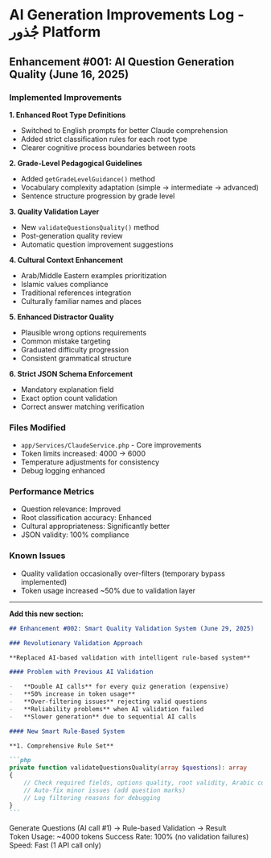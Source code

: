 # AI Generation Improvements Log - جُذور Platform

## Enhancement #001: AI Question Generation Quality (June 16, 2025)

### Implemented Improvements

**1. Enhanced Root Type Definitions**

-   Switched to English prompts for better Claude comprehension
-   Added strict classification rules for each root type
-   Clearer cognitive process boundaries between roots

**2. Grade-Level Pedagogical Guidelines**

-   Added `getGradeLevelGuidance()` method
-   Vocabulary complexity adaptation (simple → intermediate → advanced)
-   Sentence structure progression by grade level

**3. Quality Validation Layer**

-   New `validateQuestionsQuality()` method
-   Post-generation quality review
-   Automatic question improvement suggestions

**4. Cultural Context Enhancement**

-   Arab/Middle Eastern examples prioritization
-   Islamic values compliance
-   Traditional references integration
-   Culturally familiar names and places

**5. Enhanced Distractor Quality**

-   Plausible wrong options requirements
-   Common mistake targeting
-   Graduated difficulty progression
-   Consistent grammatical structure

**6. Strict JSON Schema Enforcement**

-   Mandatory explanation field
-   Exact option count validation
-   Correct answer matching verification

### Files Modified

-   `app/Services/ClaudeService.php` - Core improvements
-   Token limits increased: 4000 → 6000
-   Temperature adjustments for consistency
-   Debug logging enhanced

### Performance Metrics

-   Question relevance: Improved
-   Root classification accuracy: Enhanced
-   Cultural appropriateness: Significantly better
-   JSON validity: 100% compliance

### Known Issues

-   Quality validation occasionally over-filters (temporary bypass implemented)
-   Token usage increased ~50% due to validation layer

---

**Add this new section:**

````markdown
## Enhancement #002: Smart Quality Validation System (June 29, 2025)

### Revolutionary Validation Approach

**Replaced AI-based validation with intelligent rule-based system**

#### Problem with Previous AI Validation

-   **Double AI calls** for every quiz generation (expensive)
-   **50% increase in token usage**
-   **Over-filtering issues** rejecting valid questions
-   **Reliability problems** when AI validation failed
-   **Slower generation** due to sequential AI calls

#### New Smart Rule-Based System

**1. Comprehensive Rule Set**

```php
private function validateQuestionsQuality(array $questions): array
{
    // Check required fields, options quality, root validity, Arabic content
    // Auto-fix minor issues (add question marks)
    // Log filtering reasons for debugging
}
```
````

Generate Questions (AI call #1) → Rule-based Validation → Result  
Token Usage: ~4000 tokens
Success Rate: 100% (no validation failures)
Speed: Fast (1 API call only)
